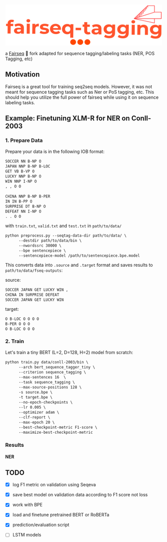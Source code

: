 
<img src="logo/logo.png" width="500" height="130">

   a [Fairseq](https://github.com/pytorch/fairseq) :fork_and_knife: fork adapted for sequence tagging/labeling tasks (NER, POS Tagging, etc) 


## Motivation
Fairseq is a great tool for training seq2seq models. However, it was not meant for sequence tagging tasks such as Ner or PoS tagging, etc. This should help you utilize the full power of fairseq while using it on sequence labeling tasks.


## Example: Finetuning XLM-R for NER on Conll-2003

### 1. Prepare Data

Prepare your data is in the following IOB format: 

```
SOCCER NN B-NP O
JAPAN NNP B-NP B-LOC
GET VB B-VP O
LUCKY NNP B-NP O
WIN NNP I-NP O
, , O O

CHINA NNP B-NP B-PER
IN IN B-PP O
SURPRISE DT B-NP O
DEFEAT NN I-NP O
. . O O
```
with `train.txt`, `valid.txt` and `test.txt` in `path/to/data/`

```
python preprocess.py --seqtag-data-dir path/to/data/ \
      --destdir path/to/data/bin \
      --nwordssrc 30000 \
      --bpe sentencepiece \
      --sentencepiece-model /path/to/sentencepiece.bpe.model
```

This converts data into `.source` and `.target` format and saves results to `path/to/data/fseq-outputs`:

source:
```
SOCCER JAPAN GET LUCKY WIN ,
CHINA IN SURPRISE DEFEAT
SOCCER JAPAN GET LUCKY WIN
```
target:
```
O B-LOC O O O O
B-PER O O O
O B-LOC O O O
```


### 2. Train 
Let's train a tiny BERT (L=2, D=128, H=2) model from scratch:

```
python train.py data/conll-2003/bin \ 
      --arch bert_sequence_tagger_tiny \
      --criterion sequence_tagging \
      --max-sentences 16  \
      --task sequence_tagging \
      --max-source-positions 128 \
      -s source.bpe \
      -t target.bpe \
      --no-epoch-checkpoints \
      --lr 0.005 \
      --optimizer adam \
      --clf-report \
      --max-epoch 20 \
      --best-checkpoint-metric F1-score \
      --maximize-best-checkpoint-metric
```

### Results

#### NER





## TODO

- [x] log F1 metric on validation using Seqeva
- [x] save best model on validation data according to F1 score not loss
- [x] work with BPE
- [x] load and finetune pretrained BERT or RoBERTa 
- [x] prediction/evaluation script
- [ ] LSTM models


